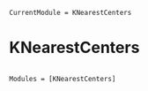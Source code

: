 ```@meta
CurrentModule = KNearestCenters
```

# KNearestCenters

```@index
```

```@autodocs
Modules = [KNearestCenters]
```
